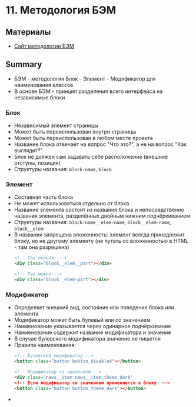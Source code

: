 # 11. Методология БЭМ

## Материалы
* [Сайт методологии БЭМ](https://ru.bem.info/methodology/quick-start/)


## Summary
* БЭМ - методология Блок - Элемент - Модификатор для наименования классов
* В основе БЭМ - принцип разделения всего интерфейса на независимые блоки

### Блок
* Независимый элемент страницы
* Может быть переиспользован внутри страницы
* Может быть переиспользован в любом месте проекта
* Название блока отвечает на вопрос "Что это?", а не на вопрос "Как выглядит?"
* Блок не должен сам задавать себе расположение (внешние отступы, позиция)
* Структуры названия: `block-name`, `block`

### Элемент
* Составная часть блока
* Не может использоваться отдельно от блока
* Название элемента состоит из названия блока и непосредственно названия элемента, разделённых двойным нижним подчёркиванием
* Структуры названия: `block-name__elem-name`, `block__elem-name`, `block__elem`
* В названии запрещена вложенность: элемент всегда принадлежит блоку, но не другому элементу (не путать со вложенностью в HTML - там она разрешена)
    ```html
    <!-- Так нельзя: -->
    <div class="block__elem__part"></div>
    
    <!-- Так можно:-->
    <div class="block__elem-part"></div>
    ```

### Модификатор
* Определяет внешний вид, состояние или поведения блока или элемента
* Модификатор может быть булевый или со значением
* Наименование указывается через одинарное подчёркивание
* Наименование содержит название модификатора и значение
* В случае булевского модификатора значение не пишется
* Правила наименования:
    ```html
    <!-- Булевский модификатор -->
    <button class="button button_disabled"></button>
    
    <!-- Модификатор со значением -->
    <div class="news__item news__item_theme_dark"
    <!-- Если модификатор со значением применяется к блоку: --> 
    <button class="button button_theme_dark"></button>   
    ```
* 
